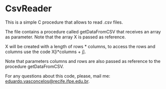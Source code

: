 # CsvReader
This is a simple C procedure that allows to read .csv files.

The file contains a procedure called getDataFromCSV that receives an array as parameter. Note that the array X is passed as reference. 

X will be created with a length of rows * columns, to access the rows and columns use the code X[i*columns + j].

Note that parameters columns and rows are also passed as reference to the procedure getDataFromCSV.

For any questions about this code, please, mail me: eduardo.vasconcelos@recife.ifpe.edu.br.

